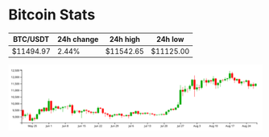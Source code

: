 # Bitcoin Stats

BTC/USDT|24h change|24h high|24h low|
|---|---|---|---|
|$11494.97|2.44%|$11542.65|$11125.00|

<img src="./chart.svg">
